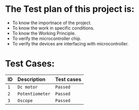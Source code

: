 # The Test plan of this project is:

* To know the importnace of the project.
* To know the work in specific conditions.
* To know the Working Principle.
* To verify the microcontroller chip.
* To verify the devices are interfacing with microcontroller.

# Test Cases:

| ID        |  Description                                       | Test cases                 |  
| :-------- | :--------------------------------                  | :------------------------- | 
| `1`       | `Dc motor`                                         | `Passed`                   |  
|  `2`      | `Potentiometer`                                    |   `Passed`                 |   
|`3`        | `Oscope`                                           |	`Passed`	                |
